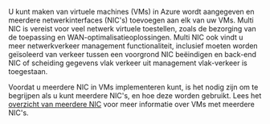 U kunt maken van virtuele machines (VMs) in Azure wordt aangegeven en meerdere netwerkinterfaces (NIC's) toevoegen aan elk van uw VMs. Multi NIC is vereist voor veel netwerk virtuele toestellen, zoals de bezorging van de toepassing en WAN-optimalisatieoplossingen. Multi NIC ook vindt u meer netwerkverkeer management functionaliteit, inclusief moeten worden geïsoleerd van verkeer tussen een voorgrond NIC beëindigen en back-end NIC of scheiding gegevens vlak verkeer uit management vlak-verkeer is toegestaan.

Voordat u meerdere NIC in VMs implementeren kunt, is het nodig zijn om te begrijpen als u kunt meerdere NIC's, en hoe deze worden gebruikt. Lees het [overzicht van meerdere NIC](../articles/virtual-network/virtual-networks-multiple-nics.md) voor meer informatie over VMs met meerdere NIC's.
